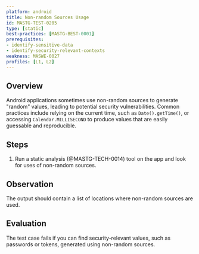 ```yaml
---
platform: android
title: Non-random Sources Usage
id: MASTG-TEST-0205
type: [static]
best-practices: [MASTG-BEST-0001]
prerequisites:
- identify-sensitive-data
- identify-security-relevant-contexts
weakness: MASWE-0027
profiles: [L1, L2]
---
```

## Overview

Android applications sometimes use non-random sources to generate "random" values, leading to potential security vulnerabilities. Common practices include relying on the current time, such as `Date().getTime()`, or accessing `Calendar.MILLISECOND` to produce values that are easily guessable and reproducible.

## Steps

1. Run a static analysis (@MASTG-TECH-0014) tool on the app and look for uses of non-random sources.

## Observation

The output should contain a list of locations where non-random sources are used.

## Evaluation

The test case fails if you can find security-relevant values, such as passwords or tokens, generated using non-random sources.
